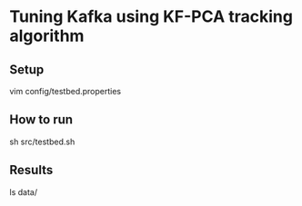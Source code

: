 # Tuning Kafka using KF-PCA tracking algorithm

## Setup
vim config/testbed.properties

## How to run
sh src/testbed.sh

## Results
ls data/
